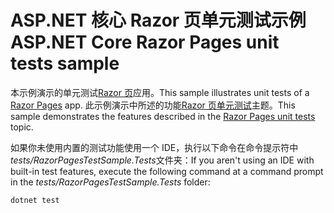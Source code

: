 # <a name="aspnet-core-razor-pages-unit-tests-sample"></a><span data-ttu-id="17dee-101">ASP.NET 核心 Razor 页单元测试示例</span><span class="sxs-lookup"><span data-stu-id="17dee-101">ASP.NET Core Razor Pages unit tests sample</span></span>

<span data-ttu-id="17dee-102">本示例演示的单元测试[Razor 页](https://docs.microsoft.com/aspnet/core/mvc/razor-pages)应用。</span><span class="sxs-lookup"><span data-stu-id="17dee-102">This sample illustrates unit tests of a [Razor Pages](https://docs.microsoft.com/aspnet/core/mvc/razor-pages) app.</span></span> <span data-ttu-id="17dee-103">此示例演示中所述的功能[Razor 页单元测试](https://docs.microsoft.com/aspnet/core/test/razor-pages-tests)主题。</span><span class="sxs-lookup"><span data-stu-id="17dee-103">This sample demonstrates the features described in the [Razor Pages unit tests](https://docs.microsoft.com/aspnet/core/test/razor-pages-tests) topic.</span></span>

<span data-ttu-id="17dee-104">如果你未使用内置的测试功能使用一个 IDE，执行以下命令在命令提示符中*tests/RazorPagesTestSample.Tests*文件夹：</span><span class="sxs-lookup"><span data-stu-id="17dee-104">If you aren't using an IDE with built-in test features, execute the following command at a command prompt in the *tests/RazorPagesTestSample.Tests* folder:</span></span>

```console
dotnet test
```
